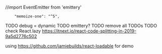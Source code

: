 
//import EventEmitter from 'emittery'

		"memoize-one": "^5",


TODO debug = dynamic
TODO emittery?
TODO remove all TODOs
TODO check React.lazy https://itnext.io/react-code-splitting-in-2019-9a5d2776c502

using https://github.com/jamiebuilds/react-loadable for demo
